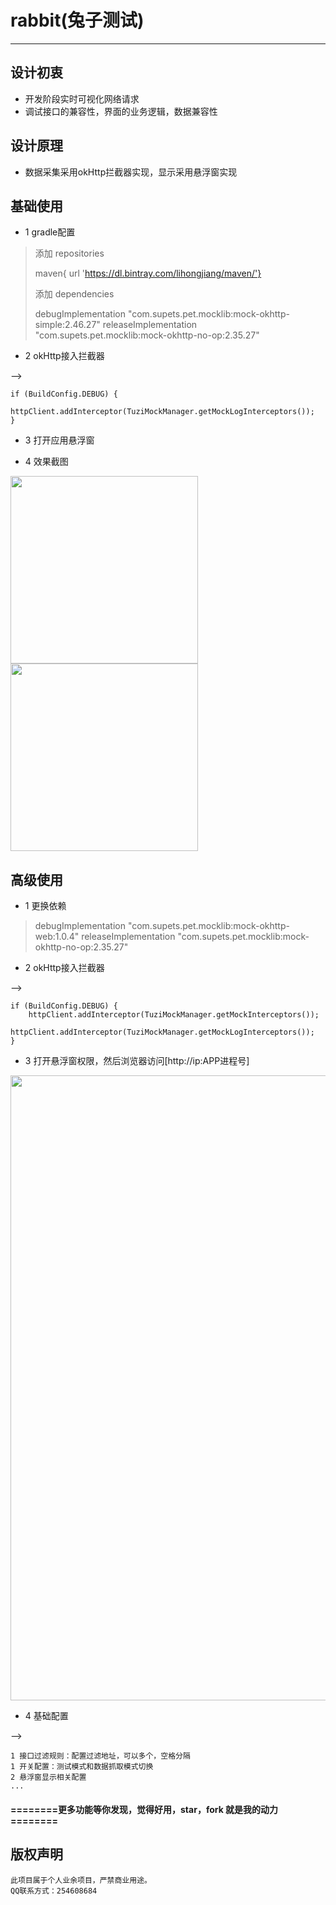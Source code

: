 # rabbit(兔子测试)
--------------


## 设计初衷

* 开发阶段实时可视化网络请求
* 调试接口的兼容性，界面的业务逻辑，数据兼容性
 
## 设计原理
  
* 数据采集采用okHttp拦截器实现，显示采用悬浮窗实现

## 基础使用

* 1 gradle配置

> 添加 repositories
> 
> maven{ url 'https://dl.bintray.com/lihongjiang/maven/'}
> 
> 添加 dependencies
> 
> debugImplementation "com.supets.pet.mocklib:mock-okhttp-simple:2.46.27"
> releaseImplementation "com.supets.pet.mocklib:mock-okhttp-no-op:2.35.27"

* 2 okHttp接入拦截器

-->

	if (BuildConfig.DEBUG) {
	    httpClient.addInterceptor(TuziMockManager.getMockLogInterceptors());
	}

* 3 打开应用悬浮窗


*  4 效果截图

<img src="http://m.qpic.cn/psc?/V128bWpv0lPy2K/bqQfVz5yrrGYSXMvKr.cqSwLZJUHEaCYpp*n7DbWm7N617OCdOqOpNhcEcpA2LnfbAocl3W59enz4BaTbY.qhpKXu03oovhiCEegd1ZBQKg!/b&bo=OASABwAAAAADB5k!&rf=viewer_4" width='300'></img> <img src="http://m.qpic.cn/psc?/V128bWpv0lPy2K/TmEUgtj9EK6.7V8ajmQrEKxaczfvhe3JMiieuqf.bVz*KtglW3h2YcHcxkvDsjVV7oJBikrt5CiAwp7lx24kSgmoWkGDs*B4bs9lmJeoeGA!/b&bo=OASABwAAAAADN6k!&rf=viewer_4" width='300'></img>

## 高级使用

* 1 更换依赖

> debugImplementation "com.supets.pet.mocklib:mock-okhttp-web:1.0.4"
> releaseImplementation "com.supets.pet.mocklib:mock-okhttp-no-op:2.35.27" 

* 2 okHttp接入拦截器

-->

    if (BuildConfig.DEBUG) {
		httpClient.addInterceptor(TuziMockManager.getMockInterceptors());
		httpClient.addInterceptor(TuziMockManager.getMockLogInterceptors()); 
	}

* 3 打开悬浮窗权限，然后浏览器访问[http://ip:APP进程号]

<img src="http://m.qpic.cn/psc?/V128bWpv0lPy2K/bqQfVz5yrrGYSXMvKr.cqcXnCdbtDxKKviAO.z0D2MjtLwdjYICoGFMFIpIIM4iJ9VDzjxQ9Ak21nlaxxJifD32ufrFvqQUUdUnFT6ig96Q!/b&bo=VQW7AgAAAAADB8s!&rf=viewer_4&t=5" width='1000'></img>

* 4 基础配置

-->

	1 接口过滤规则：配置过滤地址，可以多个，空格分隔
    1 开关配置：测试模式和数据抓取模式切换
    2 悬浮窗显示相关配置
    ... 


####   ========更多功能等你发现，觉得好用，star，fork 就是我的动力========

## 版权声明

    此项目属于个人业余项目，严禁商业用途。 
    QQ联系方式：254608684
